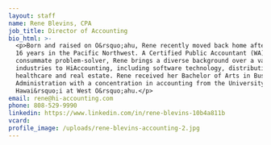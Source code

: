 ```yaml
---
layout: staff
name: Rene Blevins, CPA
job_title: Director of Accounting
bio_html: >-
  <p>Born and raised on O&rsquo;ahu, Rene recently moved back home after living
  16 years in the Pacific Northwest. A Certified Public Accountant (WA) and
  consummate problem-solver, Rene brings a diverse background over a variety of
  industries to HiAccounting, including software technology, distribution,
  healthcare and real estate. Rene received her Bachelor of Arts in Business
  Administration with a concentration in accounting from the University of
  Hawai&rsquo;i at West O&rsquo;ahu.</p>
email: rene@hi-accounting.com
phone: 808-529-9990
linkedin: https://www.linkedin.com/in/rene-blevins-10b4a811b
vcard:
profile_image: /uploads/rene-blevins-accounting-2.jpg
---
```


